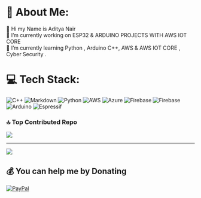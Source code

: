 # 💫 About Me:
💬 Hi my Name is Aditya Nair <br>🔭 I’m currently working on ESP32 & ARDUINO PROJECTS WITH AWS IOT CORE <br>🌱 I’m currently learning Python , Arduino C++, AWS & AWS IOT CORE  , Cyber Security .


# 💻 Tech Stack:
![C++](https://img.shields.io/badge/c++-%2300599C.svg?style=for-the-badge&logo=c%2B%2B&logoColor=white) ![Markdown](https://img.shields.io/badge/markdown-%23000000.svg?style=for-the-badge&logo=markdown&logoColor=white) ![Python](https://img.shields.io/badge/python-3670A0?style=for-the-badge&logo=python&logoColor=ffdd54) ![AWS](https://img.shields.io/badge/AWS-%23FF9900.svg?style=for-the-badge&logo=amazon-aws&logoColor=white) ![Azure](https://img.shields.io/badge/azure-%230072C6.svg?style=for-the-badge&logo=microsoftazure&logoColor=white) ![Firebase](https://img.shields.io/badge/firebase-%23039BE5.svg?style=for-the-badge&logo=firebase) ![Firebase](https://img.shields.io/badge/firebase-a08021?style=for-the-badge&logo=firebase&logoColor=ffcd34) ![Arduino](https://img.shields.io/badge/-Arduino-00979D?style=for-the-badge&logo=Arduino&logoColor=white) ![Espressif](https://img.shields.io/badge/espressif-E7352C.svg?style=for-the-badge&logo=espressif&logoColor=white)

### 🔝 Top Contributed Repo
![](https://github-contributor-stats.vercel.app/api?username=ADITYANAIR01&limit=5&theme=dark&combine_all_yearly_contributions=true)

---
[![](https://visitcount.itsvg.in/api?id=ADITYANAIR01&icon=0&color=0)](https://visitcount.itsvg.in)

  ## 💰 You can help me by Donating
  [![PayPal](https://img.shields.io/badge/PayPal-00457C?style=for-the-badge&logo=paypal&logoColor=white)](https://paypal.me/https://paypal.me/AdityaNair07?country.x=IN&locale.x=en_GB) 

  
<!-- Proudly created with GPRM ( https://gprm.itsvg.in ) -->
